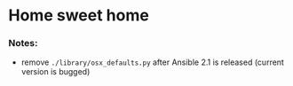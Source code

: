 # Home sweet home

### Notes:

 * remove `./library/osx_defaults.py` after Ansible 2.1 is released (current version is bugged)
